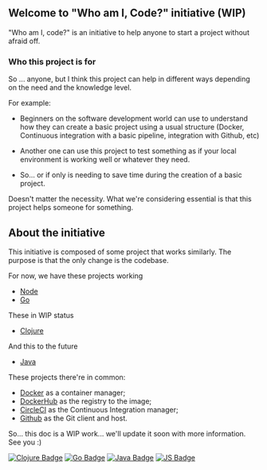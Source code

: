 ## Welcome to "Who am I, Code?" initiative (WIP)

"Who am I, code?" is an initiative to help anyone to start a project without afraid off.

### Who this project is for

So ... anyone, but I think this project can help in different ways depending on the need and the knowledge level.

For example:

- Beginners on the software development world can use to understand how they can create a basic project using a usual structure (Docker, Continuous integration with a basic pipeline, integration with Github, etc)

- Another one can use this project to test something as if your local environment is working well or whatever they need.

- So... or if only is needing to save time during the creation of a basic project.

Doesn't matter the necessity. What we're considering essential is that this project helps someone for something.

## About the initiative 

This initiative is composed of some project that works similarly. The purpose is that the only change is the codebase.  

For now, we have these projects working
- [Node](https://github.com/marcopollivier/whoaminode)
- [Go](https://github.com/marcopollivier/whoamigo)

These in WIP status 
- [Clojure](https://github.com/marcopollivier/whoamiclojure)

And this to the future 
- [Java](https://github.com/marcopollivier/whoamivertx)

These projects there're in common: 
- [Docker](https://www.docker.com/get-started) as a container manager;
- [DockerHub](https://hub.docker.com/r/marcopollivier/whoami) as the registry to the image;
- [CircleCI](https://circleci.com/product/#how-it-works) as the Continuous Integration manager; 
- [Github](https://docs.github.com/en/github/getting-started-with-github) as the Git client and host.



So... this doc is a WIP work... we'll update it soon with more information. See you :) 

[![Clojure Badge](https://img.shields.io/badge/-Clojure-5881D8?style=flat-square&logo=clojure&logoColor=white "Clojure Badge")](https://github.com/marcopollivier/whoamiclojure)
[![Go Badge](https://img.shields.io/badge/-Go-00ADD8?style=flat-square&logo=go&logoColor=white "Golang Badge")](https://github.com/marcopollivier/whoamigo)
[![Java Badge](http://img.shields.io/badge/-Java-007396?style=flat-square&logo=java&logoColor=white "Java Badge")](https://github.com/marcopollivier/whoamivertx)
[![JS Badge](http://img.shields.io/badge/-JavaScript-F7DF1E?style=flat-square&logo=JavaScript&logoColor=white "JS Badge")](https://github.com/marcopollivier/whoaminode)
